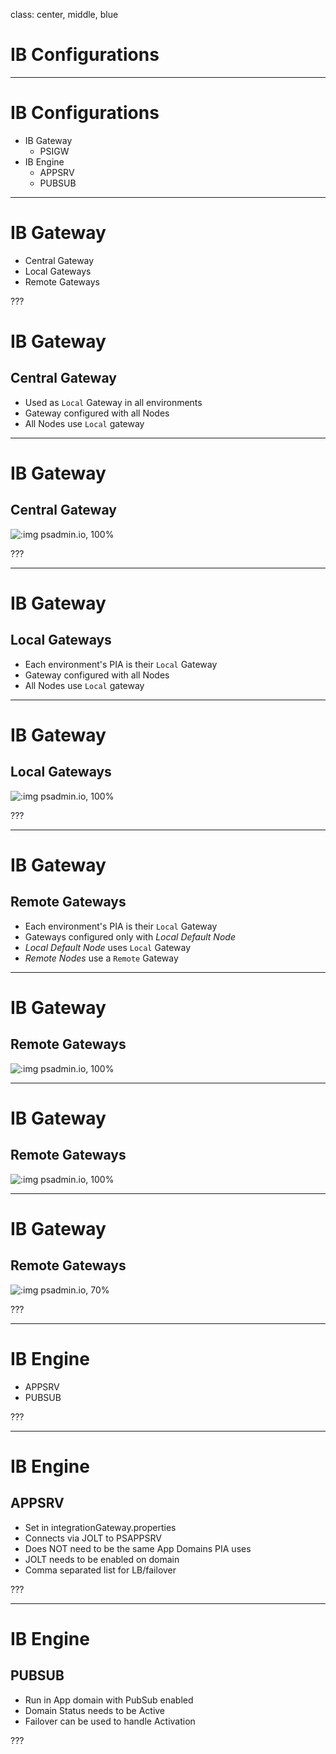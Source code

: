 class: center, middle, blue
# IB Configurations

---
# IB Configurations

* IB Gateway
    * PSIGW
* IB Engine
    * APPSRV
    * PUBSUB

---
# IB Gateway

* Central Gateway
* Local Gateways
* Remote Gateways

???

# IB Gateway
## Central Gateway

* Used as `Local` Gateway in all environments
* Gateway configured with all Nodes
* All Nodes use `Local` gateway

---
# IB Gateway
## Central Gateway

![:img psadmin.io, 100%](images/config-central.png)

???

---
# IB Gateway
## Local Gateways

* Each environment's PIA is their `Local` Gateway 
* Gateway configured with all Nodes
* All Nodes use `Local` gateway

---
# IB Gateway
## Local Gateways

![:img psadmin.io, 100%](images/config-local.png)

???

---
# IB Gateway
## Remote Gateways
    
* Each environment's PIA is their `Local` Gateway 
* Gateways configured only with *Local Default Node*
* *Local Default Node* uses `Local` Gateway
* *Remote Nodes* use a `Remote` Gateway

---
# IB Gateway
## Remote Gateways

![:img psadmin.io, 100%](images/config-remote-gateways.png)

---
# IB Gateway
## Remote Gateways

![:img psadmin.io, 100%](images/config-remote.png)

---
# IB Gateway
## Remote Gateways

![:img psadmin.io, 70%](images/config-remote-nodes.png)

???

---
# IB Engine

* APPSRV
* PUBSUB

???

---
# IB Engine
## APPSRV

* Set in integrationGateway.properties
* Connects via JOLT to PSAPPSRV 
* Does NOT need to be the same App Domains PIA uses
* JOLT needs to be enabled on domain
* Comma separated list for LB/failover

???

---
# IB Engine
## PUBSUB

* Run in App domain with PubSub enabled
* Domain Status needs to be Active
* Failover can be used to handle Activation


???
